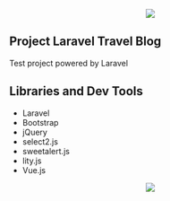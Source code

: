 <p align="center"><img src="https://laravel.com/assets/img/components/logo-laravel.svg"></p>

## Project Laravel Travel Blog

Test project powered by Laravel

## Libraries and Dev Tools

- Laravel  
- Bootstrap  
- jQuery  
- select2.js  
- sweetalert.js  
- lity.js  
- Vue.js  

<p align="center" width="300px"><img src="https://vuejs.org/images/logo.png"></p>